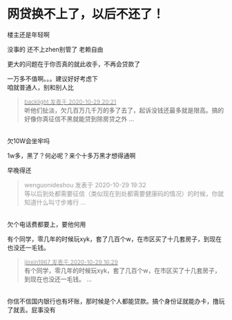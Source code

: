 # 网贷换不上了，以后不还了！


楼主还是年轻啊

没事的 还不上zhen别管了 老赖自由

更大的问题在于你否真的就此收手，不再会贷款了

一万多不值啊。。。建议好好考虑下<br />
咱就普通人，别和别人比<img id="aimg_CZ2R2" onclick="zoom(this, this.src, 0, 0, 0)" class="zoom" src="https://cdn.jsdelivr.net/gh/hishis/forum-master/public/images/patch.gif" onmouseover="img_onmouseoverfunc(this)" onload="thumbImg(this)" border="0" alt="" />

<div class="quote"><blockquote><font size="2"><a href="https://www.hostloc.com/forum.php?mod=redirect&amp;goto=findpost&amp;pid=9371093&amp;ptid=759944" target="_blank"><font color="#999999">backlight 发表于 2020-10-29 20:21</font></a></font><br />
听他们扯淡，欠几百万几千万的多了去了，起诉没钱还最多就是限高。搞的好像你真征信不黑就能贷到除房贷之外 ...</blockquote></div><br />
欠10W会坐牢吗

1w多，黑了？何必呢？来个十多万黑才想得通啊

早晚得还

<div class="quote"><blockquote><font color="#999999">wenguonideshou 发表于 2020-10-29 19:32</font><br />
<font color="#999999">等以后到处都需要征信（类似现在到处都需要健康码的情况）的时候，你就知道什么叫寸步难行 ...</font></blockquote></div><br />
欠个电话费都要上，要他何用

有个同学，零几年的时候玩xyk，套了几百个w，在市区买了十几套房子，到现在也没还一毛钱。

<div class="quote"><blockquote><font size="2"><a href="https://www.hostloc.com/forum.php?mod=redirect&amp;goto=findpost&amp;pid=9373355&amp;ptid=759944" target="_blank"><font color="#999999">jinxin1967 发表于 2020-10-29 16:29</font></a></font><br />
有个同学，零几年的时候玩xyk，套了几百个w，在市区买了十几套房子，到现在也没还一毛钱。 ...</blockquote></div><br />
你信不信国内银行也有坏账，那时候是个人都能贷款。搞个身份证就能办卡，撸玩了就丢。屁事没有
